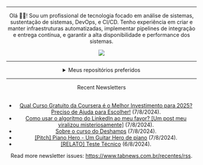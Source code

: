 <div align="center">
<hr>
<p>Olá 👋🏾! Sou um profissional de tecnologia focado em análise de sistemas, sustentação de sistemas, DevOps, e CI/CD. Tenho experiência em criar e manter infraestruturas automatizadas, implementar pipelines de integração e entrega contínua, e garantir a alta disponibilidade e performance dos sistemas.</p>
  <img src="https://media.giphy.com/media/yAGIvCiwPJn5C/giphy.gif">
<hr>
  <details>
  <summary>Meus repositórios preferidos</summary>
  <br />
  Alguns dos meus melhores repositórios:
  <br />
<br />
  <ul><li><a href=https://github.com/KubeNerd/aluratube target="_blank" rel="noopener noreferrer">KubeNerd/aluratube</a> (<b>0</b> ✨ and <b>0</b> 🍴): Aluratube - Desenvolvido durante a imersão React da Alura no final de 2022</li><li><a href=https://github.com/KubeNerd/nlw-ia target="_blank" rel="noopener noreferrer">KubeNerd/nlw-ia</a> (<b>0</b> ✨ and <b>0</b> 🍴): Projeto desenvolvido durante a NLW IA - Usando a API da OPENAI</li>
<li>More coming soon :).</li>
</ul>
  </details>
  <hr/>
    <summary>Recent Newsletters</summary>
  <br />
  <ul>
    <li><a href=https://www.tabnews.com.br/jefersonolivaras/qual-curso-gratuito-da-coursera-e-o-melhor-investimento-para-2025-preciso-de-ajuda-para-escolher target="_blank" rel="noopener noreferrer">Qual Curso Gratuito da Coursera é o Melhor Investimento para 2025? Preciso de Ajuda para Escolher!</a> (7/8/2024).</li><li><a href=https://www.tabnews.com.br/AndreiHammes/como-usar-o-algoritmo-do-linkedin-ao-meu-favor-um-post-meu-viralizou-misteriosamente target="_blank" rel="noopener noreferrer">Como usar o algorítmo do LinkedIn ao meu favor? [Um post meu viralizou misteriosamente]</a> (7/8/2024).</li><li><a href=https://www.tabnews.com.br/jefersonolivaras/sobre-o-curso-do-deshamps target="_blank" rel="noopener noreferrer">Sobre o curso do Deshamps</a> (7/8/2024).</li><li><a href=https://www.tabnews.com.br/koziel/pitch-piano-hero-um-guitar-hero-de-piano target="_blank" rel="noopener noreferrer">[Pitch] Piano Hero - Um Guitar Hero de piano</a> (7/8/2024).</li><li><a href=https://www.tabnews.com.br/alanfljesus/relato-teste-tecnico target="_blank" rel="noopener noreferrer">[RELATO] Teste Técnico</a> (6/8/2024).</li>
  </ul>
<p>Read more newsletter issues: <a href="https://www.tabnews.com.br/recentes/rss">https://www.tabnews.com.br/recentes/rss</a>.</p>
  </details>
